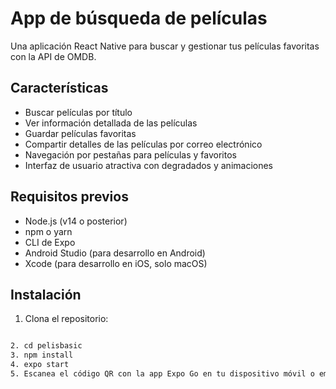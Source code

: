 # App de búsqueda de películas

Una aplicación React Native para buscar y gestionar tus películas favoritas con la API de OMDB.

## Características

- Buscar películas por título
- Ver información detallada de las películas
- Guardar películas favoritas
- Compartir detalles de las películas por correo electrónico
- Navegación por pestañas para películas y favoritos
- Interfaz de usuario atractiva con degradados y animaciones

## Requisitos previos

- Node.js (v14 o posterior)
- npm o yarn
- CLI de Expo
- Android Studio (para desarrollo en Android)
- Xcode (para desarrollo en iOS, solo macOS)

## Instalación

1. Clona el repositorio:
```bash

2. cd pelisbasic
3. npm install
4. expo start
5. Escanea el código QR con la app Expo Go en tu dispositivo móvil o emulador.